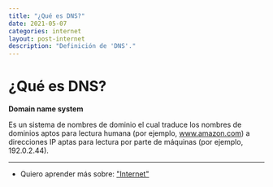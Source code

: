 ```yaml
---
title: "¿Qué es DNS?"
date: 2021-05-07
categories: internet
layout: post-internet
description: "Definición de 'DNS'."
---
```


# ¿Qué es DNS?
**Domain name system**

Es un sistema de nombres de dominio el cual traduce los nombres de dominios aptos para lectura humana (por ejemplo, www.amazon.com) a direcciones IP aptas para lectura por parte de máquinas (por ejemplo, 192.0.2.44).

***

- Quiero aprender más sobre: ["Internet"](../00/internet)

